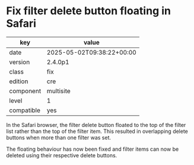 [//]: # (werk v2)
# Fix filter delete button floating in Safari

key        | value
---------- | ---
date       | 2025-05-02T09:38:22+00:00
version    | 2.4.0p1
class      | fix
edition    | cre
component  | multisite
level      | 1
compatible | yes

In the Safari browser, the filter delete button floated to the top of the filter list rather than the top of the filter item.
This resulted in overlapping delete buttons when more than one filter was set.

The floating behaviour has now been fixed and filter items can now be deleted using their respective delete buttons.
